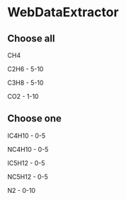 # WebDataExtractor
## Choose all
CH4

C2H6 - 5-10

C3H8 - 5-10

CO2  - 1-10

## Choose one

IC4H10 - 0-5

NC4H10 - 0-5

IC5H12 - 0-5

NC5H12 - 0-5

N2    - 0-10
